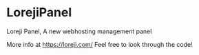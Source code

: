 LorejiPanel
===========

Loreji Panel, A new webhosting management panel

More info at https://loreji.com/ Feel free to look through the code!
